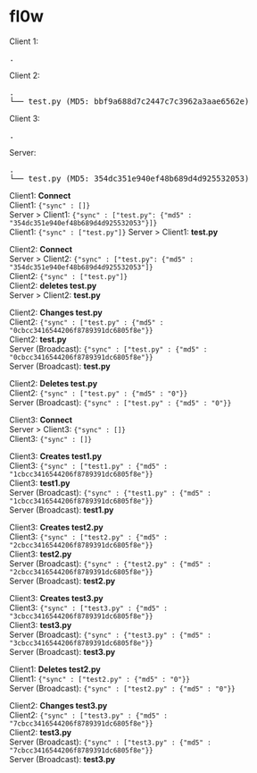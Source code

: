 # fl0w

Client 1:
<pre>
.
</pre>

Client 2:
<pre>
.
└── test.py (MD5: bbf9a688d7c2447c7c3962a3aae6562e)
</pre>

Client 3:
<pre>
.
</pre>

Server:
<pre>
.
└── test.py (MD5: 354dc351e940ef48b689d4d925532053)
</pre>



Client1: **Connect**   
Client1: `{"sync" : []}`  
Server > Client1: `{"sync" : ["test.py": {"md5" : "354dc351e940ef48b689d4d925532053"}]}`   
Client1: `{"sync" : ["test.py"]}`
Server > Client1: **test.py**


Client2: **Connect**    
Server > Client2: `{"sync" : ["test.py": {"md5" : "354dc351e940ef48b689d4d925532053"]}`  
Client2: `{"sync" : ["test.py"]}`  
Client2: **deletes test.py**  
Server > Client2: **test.py**  


Client2: **Changes test.py**  
Client2: `{"sync" : ["test.py" : {"md5" : "0cbcc3416544206f8789391dc6805f8e"}}`  
Client2: **test.py**  
Server (Broadcast): `{"sync" : ["test.py" : {"md5" : "0cbcc3416544206f8789391dc6805f8e"}}`  
Server (Broadcast): **test.py**

Client2: **Deletes test.py**  
Client2: `{"sync" : ["test.py" : {"md5" : "0"}}`  
Server (Broadcast): `{"sync" : ["test.py" : {"md5" : "0"}}`

Client3: **Connect**   
Server > Client3: `{"sync" : []}`  
Client3:  `{"sync" : []}` 

Client3: **Creates test1.py**  
Client3: `{"sync" : ["test1.py" : {"md5" : "1cbcc3416544206f8789391dc6805f8e"}}`  
Client3: **test1.py**  
Server (Broadcast): `{"sync" : {"test1.py" : {"md5" : "1cbcc3416544206f8789391dc6805f8e"}}`  
Server (Broadcast): **test1.py**

Client3: **Creates test2.py**  
Client3: `{"sync" : ["test2.py" : {"md5" : "2cbcc3416544206f8789391dc6805f8e"}}`  
Client3: **test2.py**  
Server (Broadcast): `{"sync" : {"test2.py" : {"md5" : "2cbcc3416544206f8789391dc6805f8e"}}`  
Server (Broadcast): **test2.py**

Client3: **Creates test3.py**  
Client3: `{"sync" : ["test3.py" : {"md5" : "3cbcc3416544206f8789391dc6805f8e"}}`  
Client3: **test3.py**  
Server (Broadcast): `{"sync" : {"test3.py" : {"md5" : "3cbcc3416544206f8789391dc6805f8e"}}`  
Server (Broadcast): **test3.py**

Client1: **Deletes test2.py**  
Client1: `{"sync" : ["test2.py" : {"md5" : "0"}}`  
Server (Broadcast): `{"sync" : ["test2.py" : {"md5" : "0"}}`  

Client2: **Changes test3.py**  
Client2: `{"sync" : ["test3.py" : {"md5" : "7cbcc3416544206f8789391dc6805f8e"}}`  
Client2: **test3.py**  
Server (Broadcast): `{"sync" : ["test3.py" : {"md5" : "7cbcc3416544206f8789391dc6805f8e"}}`  
Server (Broadcast): **test3.py**
